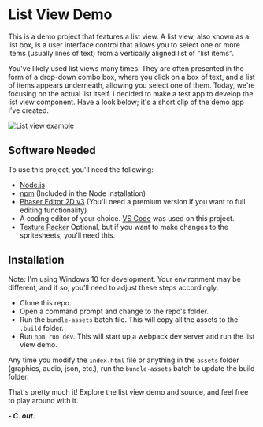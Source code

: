# List View Demo

This is a demo project that features a list view. A list view, also known as a list box, is a user interface control that allows you to select one or more items (usually lines of text) from a vertically aligned list of "list items".

You've likely used list views many times. They are often presented in the form of a drop-down combo box, where you click on a box of text, and a list of items appears underneath, allowing you select one of them. Today, we're focusing on the actual list itself. I decided to make a test app to develop the list view component. Have a look below; it's a short clip of the demo app I've created.

![List view example](https://www.drivehq.com/file/DFPublishFile.aspx/FileID7903028575/Key7160ajlge61d/git-repo-list-view.png)

## Software Needed
To use this project, you'll need the following:

* [Node.js](https://nodejs.org/)
* [npm](http://www.npmjs.com/) (Included in the Node installation)
* [Phaser Editor 2D v3](https://phasereditor2d.com/) (You'll need a premium version if you want to full editing functionality)
* A coding editor of your choice. [VS Code](https://code.visualstudio.com/) was used on this project.
* [Texture Packer](https://www.codeandweb.com/texturepacker) Optional, but if you want to make changes to the spritesheets, you'll need this.

## Installation
Note: I'm using Windows 10 for development. Your environment may be different, and if so, you'll need to adjust these steps accordingly.
* Clone this repo.
* Open a command prompt and change to the repo's folder.
* Run the `bundle-assets` batch file. This will copy all the assets to the `.build` folder.
* Run `npm run dev`. This will start up a webpack dev server and run the list view demo.

Any time you modify the `index.html` file or anything in the `assets` folder (graphics, audio, json, etc.), run the `bundle-assets` batch to update the build folder.

That's pretty much it! Explore the list view demo and source, and feel free to play around with it.

**_- C. out._**
